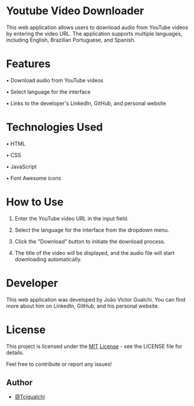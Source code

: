 
# Youtube Video Downloader

This web application allows users to download audio from YouTube videos by entering the video URL. The application supports multiple languages, including English, Brazilian Portuguese, and Spanish.

# Features

• Download audio from YouTube videos

• Select language for the interface

• Links to the developer's LinkedIn, GitHub, and personal website

# Technologies Used

• HTML

• CSS

• JavaScript

• Font Awesome icons

# How to Use

1. Enter the YouTube video URL in the input field.

2. Select the language for the interface from the dropdown menu.

3. Click the "Download" button to initiate the download process.

4. The title of the video will be displayed, and the audio file will start downloading automatically.

# Developer

This web application was developed by João Victor Gualchi. You can find more about him on LinkedIn, GitHub, and his personal website.

# License

This project is licensed under the [MIT](https://choosealicense.com/licenses/mit/) [License](https://choosealicense.com/licenses/mit/)  - see the LICENSE file for details.

Feel free to contribute or report any issues!


## Author

- [@Tcigualchi](https://github.com/tcigualchi)

